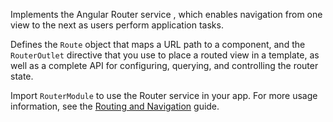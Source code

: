 Implements the Angular Router service , which enables navigation from one view to the next as users perform application tasks.

Defines the `Route` object that maps a URL path to a component, and the `RouterOutlet` directive
that you use to place a routed view in a template, as well as a complete API for configuring, querying, and controlling the router state.

Import `RouterModule` to use the Router service in your app. 
For more usage information, see the [Routing and Navigation](guide/router) guide.